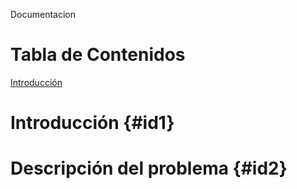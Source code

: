Documentacion




# Tabla de Contenidos 

[Introducción](#id1Introducción)


# Introducción {#id1}

# Descripción del problema {#id2}


# 